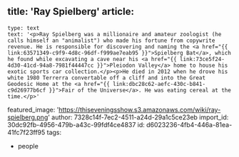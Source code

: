 title: 'Ray Spielberg'
article:
  -
    type: text
    text: '<p>Ray Spielberg was a millionaire and amateur zoologist (he calls himself an "animalist") who made his fortune from copywrite revenue. He is responsible for discovering and naming the <a href="{{ link:63571349-c9f9-4d8c-96df-f999ae7eab95 }}">Spielberg Bat</a>, which he found while excavating a cave near his <a href="{{ link:73ce5f24-4d30-41cd-94a8-7981f44447cc }}">Pleiodon Valley</a> home to house his exotic sports car collection.</p><p>He died in 2012 when he drove his white 1980 Terrerra convertable off a cliff and into the Great Geodesic Home at the <a href="{{ link:dbc28c62-aefc-430c-b841-c9d26977b6cf }}">Fair of the Universe</a>. He was eating cereal at the time.</p>'
featured_image: 'https://thiseveningsshow.s3.amazonaws.com/wiki/ray-spielberg.png'
author: 7328c14f-7ec2-4511-a24d-29a1c5ce23eb
import_id: 30dc92fb-4956-479b-a43c-99fdf4ce4837
id: d6023236-4fb4-446a-81ea-41fc7f23ff95
tags:
  - people
